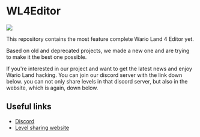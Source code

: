 # WL4Editor

![](https://raw.githubusercontent.com/Kleyment/WL4Editor/master/images/WL4Editor.png)

This repository contains the most feature complete Wario Land 4 Editor yet.

Based on old and deprecated projects, we made a new one and are trying to make it the best one possible.

If you're interested in our project and want to get the latest news and enjoy Wario Land hacking. You can join our discord server with the link down below. you can not only share levels in that discord server, but also in the website, which is again, down below.

## Useful links

* [Discord](https://discord.gg/EQ6JhvP)
* [Level sharing website](https://wario-land.github.io/HackVault/index.html)
